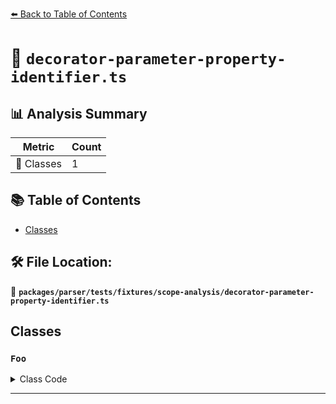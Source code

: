 [⬅️ Back to Table of Contents](../../../../../index.md)

# 📄 `decorator-parameter-property-identifier.ts`

## 📊 Analysis Summary

| Metric | Count |
|--------|-------|
| 🧱 Classes | 1 |

## 📚 Table of Contents

- [Classes](#classes)

## 🛠️ File Location:
📂 **`packages/parser/tests/fixtures/scope-analysis/decorator-parameter-property-identifier.ts`**

## Classes

### `Foo`

<details><summary>Class Code</summary>

```ts
export default class Foo {
  constructor(@Dec test: string) {}
}
```
</details>


---